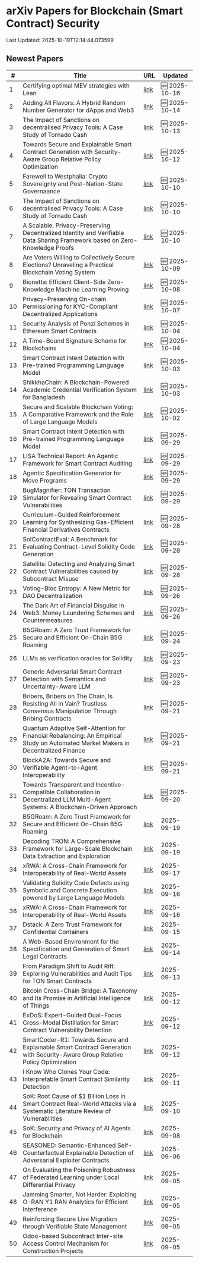# arXiv Papers for Blockchain (Smart Contract) Security

Last Updated: 2025-10-19T12:14:44.073599

## Newest Papers

|\#|Title|URL|Updated|
|---|---|---|---|
|1|Certifying optimal MEV strategies with Lean|[link](http://arxiv.org/abs/2510.14480v1)|🆕 2025-10-16|
|2|Adding All Flavors: A Hybrid Random Number Generator for dApps and Web3|[link](http://arxiv.org/abs/2510.12062v1)|🆕 2025-10-14|
|3|The Impact of Sanctions on decentralised Privacy Tools: A Case Study of Tornado Cash|[link](http://arxiv.org/abs/2510.09443v2)|🆕 2025-10-13|
|4|Towards Secure and Explainable Smart Contract Generation with Security-Aware Group Relative Policy Optimization|[link](http://arxiv.org/abs/2509.09942v2)|🆕 2025-10-12|
|5|Farewell to Westphalia: Crypto Sovereignty and Post-Nation-State Governaance|[link](http://arxiv.org/abs/2510.09840v1)|🆕 2025-10-10|
|6|The Impact of Sanctions on decentralised Privacy Tools: A Case Study of Tornado Cash|[link](http://arxiv.org/abs/2510.09443v1)|🆕 2025-10-10|
|7|A Scalable, Privacy-Preserving Decentralized Identity and Verifiable Data Sharing Framework based on Zero-Knowledge Proofs|[link](http://arxiv.org/abs/2510.09715v1)|🆕 2025-10-10|
|8|Are Voters Willing to Collectively Secure Elections? Unraveling a Practical Blockchain Voting System|[link](http://arxiv.org/abs/2510.08700v1)|🆕 2025-10-09|
|9|Bionetta: Efficient Client-Side Zero-Knowledge Machine Learning Proving|[link](http://arxiv.org/abs/2510.06784v1)|🆕 2025-10-08|
|10|Privacy-Preserving On-chain Permissioning for KYC-Compliant Decentralized Applications|[link](http://arxiv.org/abs/2510.05807v1)|🆕 2025-10-07|
|11|Security Analysis of Ponzi Schemes in Ethereum Smart Contracts|[link](http://arxiv.org/abs/2510.03819v1)|🆕 2025-10-04|
|12|A Time-Bound Signature Scheme for Blockchains|[link](http://arxiv.org/abs/2510.03697v1)|🆕 2025-10-04|
|13|Smart Contract Intent Detection with Pre-trained Programming Language Model|[link](http://arxiv.org/abs/2508.20086v3)|🆕 2025-10-03|
|14|ShikkhaChain: A Blockchain-Powered Academic Credential Verification System for Bangladesh|[link](http://arxiv.org/abs/2508.05334v2)|🆕 2025-10-03|
|15|Secure and Scalable Blockchain Voting: A Comparative Framework and the Role of Large Language Models|[link](http://arxiv.org/abs/2508.05865v2)|🆕 2025-10-02|
|16|Smart Contract Intent Detection with Pre-trained Programming Language Model|[link](http://arxiv.org/abs/2508.20086v2)|🆕 2025-09-29|
|17|LISA Technical Report: An Agentic Framework for Smart Contract Auditing|[link](http://arxiv.org/abs/2509.24698v1)|🆕 2025-09-29|
|18|Agentic Specification Generator for Move Programs|[link](http://arxiv.org/abs/2509.24515v1)|🆕 2025-09-29|
|19|BugMagnifier: TON Transaction Simulator for Revealing Smart Contract Vulnerabilities|[link](http://arxiv.org/abs/2509.24444v1)|🆕 2025-09-29|
|20|Curriculum-Guided Reinforcement Learning for Synthesizing Gas-Efficient Financial Derivatives Contracts|[link](http://arxiv.org/abs/2509.23976v1)|🆕 2025-09-28|
|21|SolContractEval: A Benchmark for Evaluating Contract-Level Solidity Code Generation|[link](http://arxiv.org/abs/2509.23824v1)|🆕 2025-09-28|
|22|Satellite: Detecting and Analyzing Smart Contract Vulnerabilities caused by Subcontract Misuse|[link](http://arxiv.org/abs/2509.23679v1)|🆕 2025-09-28|
|23|Voting-Bloc Entropy: A New Metric for DAO Decentralization|[link](http://arxiv.org/abs/2509.22620v1)|🆕 2025-09-26|
|24|The Dark Art of Financial Disguise in Web3: Money Laundering Schemes and Countermeasures|[link](http://arxiv.org/abs/2509.21831v1)|🆕 2025-09-26|
|25|B5GRoam: A Zero Trust Framework for Secure and Efficient On-Chain B5G Roaming|[link](http://arxiv.org/abs/2509.16390v2)|🆕 2025-09-24|
|26|LLMs as verification oracles for Solidity|[link](http://arxiv.org/abs/2509.19153v1)|🆕 2025-09-23|
|27|Generic Adversarial Smart Contract Detection with Semantics and Uncertainty-Aware LLM|[link](http://arxiv.org/abs/2509.18934v1)|🆕 2025-09-23|
|28|Bribers, Bribers on The Chain, Is Resisting All in Vain? Trustless Consensus Manipulation Through Bribing Contracts|[link](http://arxiv.org/abs/2509.17185v1)|🆕 2025-09-21|
|29|Quantum Adaptive Self-Attention for Financial Rebalancing: An Empirical Study on Automated Market Makers in Decentralized Finance|[link](http://arxiv.org/abs/2509.16955v1)|🆕 2025-09-21|
|30|BlockA2A: Towards Secure and Verifiable Agent-to-Agent Interoperability|[link](http://arxiv.org/abs/2508.01332v3)|🆕 2025-09-21|
|31|Towards Transparent and Incentive-Compatible Collaboration in Decentralized LLM Multi-Agent Systems: A Blockchain-Driven Approach|[link](http://arxiv.org/abs/2509.16736v1)|🆕 2025-09-20|
|32|B5GRoam: A Zero Trust Framework for Secure and Efficient On-Chain B5G Roaming|[link](http://arxiv.org/abs/2509.16390v1)|2025-09-19|
|33|Decoding TRON: A Comprehensive Framework for Large-Scale Blockchain Data Extraction and Exploration|[link](http://arxiv.org/abs/2509.16292v1)|2025-09-19|
|34|xRWA: A Cross-Chain Framework for Interoperability of Real-World Assets|[link](http://arxiv.org/abs/2509.12957v2)|2025-09-17|
|35|Validating Solidity Code Defects using Symbolic and Concrete Execution powered by Large Language Models|[link](http://arxiv.org/abs/2509.13023v1)|2025-09-16|
|36|xRWA: A Cross-Chain Framework for Interoperability of Real-World Assets|[link](http://arxiv.org/abs/2509.12957v1)|2025-09-16|
|37|Dstack: A Zero Trust Framework for Confidential Containers|[link](http://arxiv.org/abs/2509.11555v1)|2025-09-15|
|38|A Web-Based Environment for the Specification and Generation of Smart Legal Contracts|[link](http://arxiv.org/abs/2509.11258v1)|2025-09-14|
|39|From Paradigm Shift to Audit Rift: Exploring Vulnerabilities and Audit Tips for TON Smart Contracts|[link](http://arxiv.org/abs/2509.10823v1)|2025-09-13|
|40|Bitcoin Cross-Chain Bridge: A Taxonomy and Its Promise in Artificial Intelligence of Things|[link](http://arxiv.org/abs/2509.10413v1)|2025-09-12|
|41|ExDoS: Expert-Guided Dual-Focus Cross-Modal Distillation for Smart Contract Vulnerability Detection|[link](http://arxiv.org/abs/2509.10252v1)|2025-09-12|
|42|SmartCoder-R1: Towards Secure and Explainable Smart Contract Generation with Security-Aware Group Relative Policy Optimization|[link](http://arxiv.org/abs/2509.09942v1)|2025-09-12|
|43|I Know Who Clones Your Code: Interpretable Smart Contract Similarity Detection|[link](http://arxiv.org/abs/2509.09630v1)|2025-09-11|
|44|SoK: Root Cause of $1 Billion Loss in Smart Contract Real-World Attacks via a Systematic Literature Review of Vulnerabilities|[link](http://arxiv.org/abs/2507.20175v3)|2025-09-10|
|45|SoK: Security and Privacy of AI Agents for Blockchain|[link](http://arxiv.org/abs/2509.07131v1)|2025-09-08|
|46|SEASONED: Semantic-Enhanced Self-Counterfactual Explainable Detection of Adversarial Exploiter Contracts|[link](http://arxiv.org/abs/2509.05681v1)|2025-09-06|
|47|On Evaluating the Poisoning Robustness of Federated Learning under Local Differential Privacy|[link](http://arxiv.org/abs/2509.05265v1)|2025-09-05|
|48|Jamming Smarter, Not Harder: Exploiting O-RAN Y1 RAN Analytics for Efficient Interference|[link](http://arxiv.org/abs/2509.05161v1)|2025-09-05|
|49|Reinforcing Secure Live Migration through Verifiable State Management|[link](http://arxiv.org/abs/2509.05150v1)|2025-09-05|
|50|Odoo-based Subcontract Inter-site Access Control Mechanism for Construction Projects|[link](http://arxiv.org/abs/2509.05149v1)|2025-09-05|
